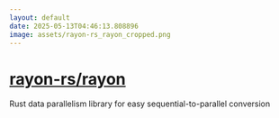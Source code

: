 ```yaml
---
layout: default
date: 2025-05-13T04:46:13.808896
image: assets/rayon-rs_rayon_cropped.png
---
```


# [rayon-rs/rayon](https://github.com/rayon-rs/rayon)

Rust data parallelism library for easy sequential-to-parallel conversion

